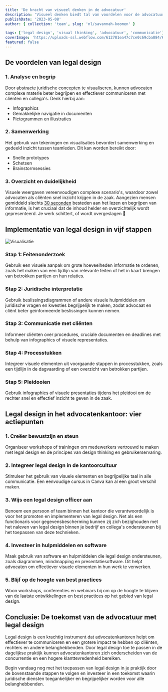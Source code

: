 ```yaml
---
title: 'De kracht van visueel denken in de advocatuur'
description: 'Visueel denken biedt tal van voordelen voor de advocatuur, zoals betere communicatie, verbeterde probleemoplossing en effectievere overtuigingskracht in rechtszaken en onderhandelingen. In dit blog bespreken we de voordelen van legal design en hoe je het in de dagelijkse praktijk kunt implementeren.'
publishDate: '2023-05-08'
author: { collection: 'team', slug: 'nl/savannah-koomen' }

tags: ['legal design', 'visual thinking', 'advocatuur', 'communicatie']
coverImage: 'https://uploads-ssl.webflow.com/612781ea47c7ce0c69cba884/6458e5a6728e9b3163e0e7fe_Frame%20(5).png'
featured: false
---
```


## De voordelen van legal design

### 1. Analyse en begrip

Door abstracte juridische concepten te visualiseren, kunnen advocaten complexe materie beter begrijpen en effectiever communiceren met cliënten en collega's. Denk hierbij aan:

- Infographics
- Gemakkelijke navigatie in documenten
- Pictogrammen en illustraties

### 2. Samenwerking

Het gebruik van tekeningen en visualisaties bevordert samenwerking en gedeeld inzicht tussen teamleden. Dit kan worden bereikt door:

- Snelle prototypes
- Schetsen
- Brainstormsessies

### 3. Overzicht en duidelijkheid

Visuele weergaven vereenvoudigen complexe scenario's, waardoor zowel advocaten als cliënten snel inzicht krijgen in de zaak. Aangezien mensen gemiddeld slechts [30 seconden](https://www.zippia.com/advice/how-many-blog-posts-are-published-per-day/) besteden aan het lezen en begrijpen van informatie, is het cruciaal dat de inhoud helder en overzichtelijk wordt gepresenteerd. Je werk schittert, of wordt overgeslagen 🥲

## Implementatie van legal design in vijf stappen

![Visualisatie](https://uploads-ssl.webflow.com/612781ea47c7ce0c69cba884/6458e58a82914861e8b8c3cf_image.gif)

### Stap 1: Feitenonderzoek

Gebruik een visuele aanpak om grote hoeveelheden informatie te ordenen, zoals het maken van een tijdlijn van relevante feiten of het in kaart brengen van betrokken partijen en hun relaties.

### Stap 2: Juridische interpretatie

Gebruik beslissingsdiagrammen of andere visuele hulpmiddelen om juridische vragen en kwesties begrijpelijk te maken, zodat advocaat en cliënt beter geïnformeerde beslissingen kunnen nemen.

### Stap 3: Communicatie met cliënten

Informeer cliënten over procedures, cruciale documenten en deadlines met behulp van infographics of visuele representaties.

### Stap 4: Processtukken

Integreer visuele elementen uit voorgaande stappen in processtukken, zoals een tijdlijn in de dagvaarding of een overzicht van betrokken partijen.

### Stap 5: Pleidooien

Gebruik infographics of visuele presentaties tijdens het pleidooi om de rechter snel en effectief inzicht te geven in de zaak.

## Legal design in het advocatenkantoor: vier actiepunten

### 1. Creëer bewustzijn en steun

Organiseer workshops of trainingen om medewerkers vertrouwd te maken met legal design en de principes van design thinking en gebruikerservaring.

### 2. Integreer legal design in de kantoorcultuur

Stimuleer het gebruik van visuele elementen en begrijpelijke taal in alle communicatie. Een eenvoudige cursus in Canva kan al een groot verschil maken.

### 3. Wijs een legal design officer aan

Benoem een persoon of team binnen het kantoor die verantwoordelijk is voor het promoten en implementeren van legal design. Net als een functionaris voor gegevensbescherming kunnen zij zich bezighouden met het naleven van legal design binnen je bedrijf en collega's ondersteunen bij het toepassen van deze technieken.

### 4. Investeer in hulpmiddelen en software

Maak gebruik van software en hulpmiddelen die legal design ondersteunen, zoals diagrammen, mindmapping en presentatiesoftware. Dit helpt advocaten om effectiever visuele elementen in hun werk te verwerken.

### 5. Blijf op de hoogte van best practices

Woon workshops, conferenties en webinars bij om op de hoogte te blijven van de laatste ontwikkelingen en best practices op het gebied van legal design.

## Conclusie: De toekomst van de advocatuur met legal design

Legal design is een krachtig instrument dat advocatenkantoren helpt om effectiever te communiceren en een grotere impact te hebben op cliënten, rechters en andere belanghebbenden. Door legal design toe te passen in de dagelijkse praktijk kunnen advocatenkantoren zich onderscheiden van de concurrentie en een hogere klanttevredenheid bereiken.

Begin vandaag nog met het toepassen van legal design in je praktijk door de bovenstaande stappen te volgen en investeer in een toekomst waarin juridische diensten toegankelijker en begrijpelijker worden voor alle belanghebbenden.
